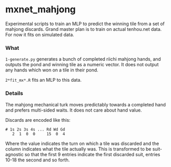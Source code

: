 # mxnet_mahjong
Experimental scripts to train an MLP to predict the winning tile from a set of mahjong discards. Grand master plan is to train on actual tenhou.net data. For now it fits on simulated data.

### What
`1-generate.py` generates a bunch of completed riichi mahjong hands, and outputs the pond and winning tile as a numeric vector. It does not output any hands which won on a tile in their pond.

`2*fit_mx*.R` fits an MLP to this data.

### Details
The mahjong mechanical turk moves predictably towards a completed hand and prefers multi-sided waits. It does not care about hand value.

Discards are encoded like this:
```
# 1s 2s 3s 4s ... Rd Wd Gd
   2  1  0  0     15  0  4
```

Where the value indicates the turn on which a tile was discarded and the column indicates what the tile actually was. This is transformed to be suit-agnostic so that the first 9 entries indicate the first discarded suit, entries 10-18 the second and so forth. 
